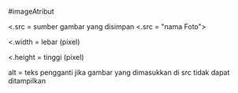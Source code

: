 #imageAtribut

<.src = sumber gambar yang disimpan <.src = "nama Foto">

<.width = lebar (pixel)

<.height = tinggi (pixel)

alt = teks pengganti jika gambar yang dimasukkan di src tidak dapat ditampilkan
